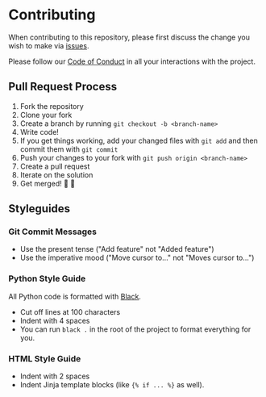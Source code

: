 # Contributing

When contributing to this repository, please first discuss the change you wish to make via [issues](https://github.com/KuriusMTL/HackItForward/issues).

Please follow our [Code of Conduct](./CODE_OF_CONDUCT.md) in all your interactions with the project.

## Pull Request Process

1. Fork the repository
2. Clone your fork
3. Create a branch by running `git checkout -b <branch-name>`
4. Write code!
5. If you get things working, add your changed files with `git add` and then commit them with `git commit`
6. Push your changes to your fork with `git push origin <branch-name>`
7. Create a pull request
8. Iterate on the solution
9. Get merged! 🎉 🎊

## Styleguides

### Git Commit Messages

* Use the present tense ("Add feature" not "Added feature")
* Use the imperative mood ("Move cursor to..." not "Moves cursor to...")

### Python Style Guide

All Python code is formatted with [Black](https://github.com/psf/black).

* Cut off lines at 100 characters
* Indent with 4 spaces
* You can run `black .` in the root of the project to format everything for you.


### HTML Style Guide

* Indent with 2 spaces
* Indent Jinja template blocks (like `{% if ... %}` as well).
